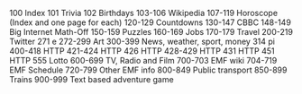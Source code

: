 100 Index
101 Trivia
102 Birthdays
103-106 Wikipedia
107-119 Horoscope (Index and one page for each)
120-129 Countdowns
130-147 CBBC
148-149 Big Internet Math-Off
150-159 Puzzles
160-169 Jobs
170-179 Travel
200-219 Twitter
271 e
272-299 Art
300-399 News, weather, sport, money
314 pi
400-418 HTTP
421-424 HTTP
426 HTTP
428-429 HTTP
431 HTTP
451 HTTP
555 Lotto
600-699 TV, Radio and Film
700-703 EMF wiki
704-719 EMF Schedule
720-799 Other EMF info
800-849 Public transport
850-899 Trains
900-999 Text based adventure game
